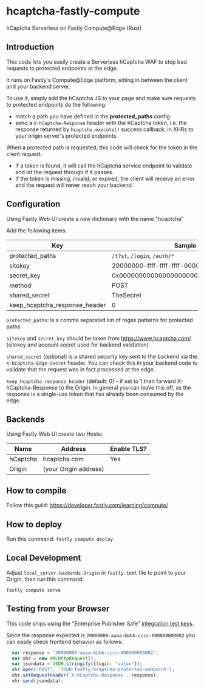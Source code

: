 # hcaptcha-fastly-compute
hCaptcha Serverless on Fastly Compute@Edge (Rust)

## Introduction

This code lets you easily create a Serverless hCaptcha WAF to stop bad requests to protected endpoints at the edge.

It runs on Fastly's Compute@Edge platform, sitting in between the client and your backend server.

To use it, simply add the hCaptcha JS to your page and make sure requests to protected endpoints do the following:

- match a path you have defined in the **protected_paths** config
- send a `X-hCaptcha-Response` header with the hCaptcha token, i.e. the response returned by `hcaptcha.execute()` success callback, in XHRs to your origin server's protected endpoints.

When a protected path is requested, this code will check for the token in the client request.

- If a token is found, it will call the hCaptcha service endpoint to validate and let the request through if it passes.
- If the token is missing, invalid, or expired, the client will receive an error and the request will never reach your backend.

## Configuration

Using Fastly Web UI create a new dictionary with the name "hcaptcha"

Add the following items:

| Key                           | Sample value                               | Required |
|-------------------------------|--------------------------------------------|----------|
|protected_paths                |`/t?st`, `/login`, `/auth/*`                | Yes      |
|sitekey                        |20000000-ffff-ffff-ffff-000000000002        | Yes      |
|secret_key                     |0x0000000000000000000000000000000000000000  | Yes      |
|method                         |POST                                        | No       |
|shared_secret                  |TheSecret                                   | No       |
|keep_hcaptcha_response_header  |0                                           | No       |

`protected_paths`: is a comma separated list of regex patterns for protected paths

`sitekey` and `secret_key` should be taken from https://www.hcaptcha.com/ (sitekey and account secret used for backend validation)

`shared_secret` (optional) is a shared security key sent to the backend via the `X-hCaptcha-Edge-Secret` header. You can check this in your backend code to validate that the request was in fact processed at the edge.

`keep_hcaptcha_response_header` (default: 0) - if set to 1 then forward X-hCaptcha-Response to the Origin. In general you can leave this off, as the response is a single-use token that has already been consumed by the edge.


## Backends

Using Fastly Web UI create two Hosts:

| Name              | Address                 | Enable TLS? |
|-------------------|-------------------------|-------------|
| hCaptcha          | hcaptcha.com            | Yes         |
| Origin            | (your Origin address)   |             |


## How to compile

Follow this guild: https://developer.fastly.com/learning/compute/


## How to deploy

Run this command:
`fastly compute deploy`


## Local Development

Adjust `local_server.backends.Origin` in `fastly.toml` file to point to your Origin,
then run this command:

`fastly compute serve`


## Testing from your Browser

This code ships using the "Enterprise Publisher Safe" [integration test keys](https://docs.hcaptcha.com/#test-key-set-enterprise-account-safe-end-user).

Since the response expected is `20000000-aaaa-bbbb-cccc-000000000002` you can easily check frontend behavior as follows:

```js
  var response = '20000000-aaaa-bbbb-cccc-000000000002';
  var xhr = new XMLHttpRequest();
  var jsondata = JSON.stringify({login: "value"});
  xhr.open("POST", 'YOUR-fastly-hcaptcha-protected-endpoint');
  xhr.setRequestHeader('X-hCaptcha-Response', response);
  xhr.send(jsondata);
```
